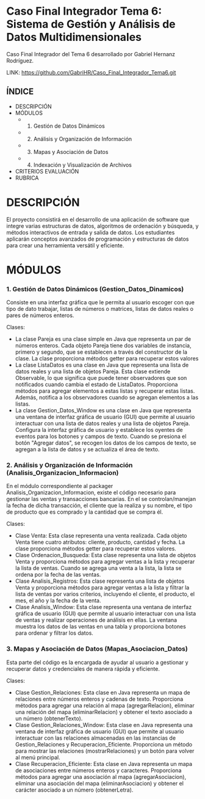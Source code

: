 # Caso Final Integrador Tema 6: Sistema de Gestión y Análisis de Datos Multidimensionales

Caso Final Integrador del Tema 6 desarrollado por Gabriel Hernanz Rodríguez.

LINK: https://github.com/GabriHR/Caso_Final_Integrador_Tema6.git


## ÍNDICE

- DESCRIPCIÓN
- MÓDULOS
   - 1. Gestión de Datos Dinámicos
   - 2. Análisis y Organización de Información
   - 3. Mapas y Asociación de Datos
   - 4. Indexación y Visualización de Archivos
- CRITERIOS EVALUACIÓN
- RUBRICA

# DESCRIPCIÓN

El proyecto consistirá en el desarrollo de una aplicación de software que integre varias estructuras de datos, algoritmos de ordenación y búsqueda, y métodos interactivos de entrada y salida de datos. Los estudiantes aplicarán conceptos avanzados de programación y estructuras de datos para crear una herramienta versátil y eficiente.

# MÓDULOS

### 1. Gestión de Datos Dinámicos (Gestion_Datos_Dinamicos)
Consiste en una interfaz gráfica que le permita al usuario escoger con que tipo de dato trabajar, listas de números o matrices, listas de datos reales o pares de números enteros.

Clases:
   - La clase Pareja es una clase simple en Java que representa un par de números enteros. Cada objeto Pareja tiene dos variables de instancia, primero y segundo, que se establecen a través del constructor de la clase. La clase proporciona métodos getter para recuperar estos valores
   - La clase ListaDatos es una clase en Java que representa una lista de datos reales y una lista de objetos Pareja. Esta clase extiende Observable, lo que significa que puede tener observadores que son notificados cuando cambia el estado de ListaDatos. Proporciona métodos para agregar elementos a estas listas y recuperar estas listas. Además, notifica a los observadores cuando se agregan elementos a las listas.
   - La clase Gestion_Datos_Window es una clase en Java que representa una ventana de interfaz gráfica de usuario (GUI) que permite al usuario interactuar con una lista de datos reales y una lista de objetos Pareja. Configura la interfaz gráfica de usuario y establece los oyentes de eventos para los botones y campos de texto. Cuando se presiona el botón "Agregar datos", se recogen los datos de los campos de texto, se agregan a la lista de datos y se actualiza el área de texto.

### 2. Análisis y Organización de Información (Analisis_Organizacion_Informacion)

En el módulo correspondiente al packager Analisis_Organizacion_Informacion, existe el código necesario para gestionar las ventas y transacciones bancarias. En el se controlan/manejan la fecha de dicha transacción, el cliente que la realiza y su nombre, el tipo de producto que es comprado y la cantidad que se compra él.

Clases: 
   - Clase Venta: Esta clase representa una venta realizada. Cada objeto Venta tiene cuatro atributos: cliente, producto, cantidad y fecha. La clase proporciona métodos getter para recuperar estos valores.
   - Clase Ordenacion_Busqueda: Esta clase representa una lista de objetos Venta y proporciona métodos para agregar ventas a la lista y recuperar la lista de ventas. Cuando se agrega una venta a la lista, la lista se ordena por la fecha de las ventas.
   - Clase Analisis_Registros: Esta clase representa una lista de objetos Venta y proporciona métodos para agregar ventas a la lista y filtrar la lista de ventas por varios criterios, incluyendo el cliente, el producto, el mes, el año y la fecha de la venta.
   - Clase Analisis_Window: Esta clase representa una ventana de interfaz gráfica de usuario (GUI) que permite al usuario interactuar con una lista de ventas y realizar operaciones de análisis en ellas. La ventana muestra los datos de las ventas en una tabla y proporciona botones para ordenar y filtrar los datos.

### 3. Mapas y Asociación de Datos (Mapas_Asociacion_Datos)

Esta parte del código es la encargada de ayudar al usuario a gestionar y recuperar datos y credenciales de manera rápida y eficiente.

Clases:
   - Clase Gestion_Relaciones: Esta clase en Java representa un mapa de relaciones entre números enteros y cadenas de texto. Proporciona métodos para agregar una relación al mapa (agregarRelacion), eliminar una relación del mapa (eliminarRelacion) y obtener el texto asociado a un número (obtenerTexto).
   - Clase Gestion_Relaciones_Window: Esta clase en Java representa una ventana de interfaz gráfica de usuario (GUI) que permite al usuario interactuar con las relaciones almacenadas en las instancias de Gestion_Relaciones y Recuperacion_Eficiente. Proporciona un método para mostrar las relaciones (mostrarRelaciones) y un botón para volver al menú principal.
   - Clase Recuperacion_Eficiente: Esta clase en Java representa un mapa de asociaciones entre números enteros y caracteres. Proporciona métodos para agregar una asociación al mapa (agregarAsociacion), eliminar una asociación del mapa (eliminarAsociacion) y obtener el carácter asociado a un número (obtenerLetra).
